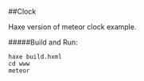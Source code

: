 ##Clock

Haxe version of meteor clock example.

#####Build and Run:
```
haxe build.hxml
cd www
meteor
```
